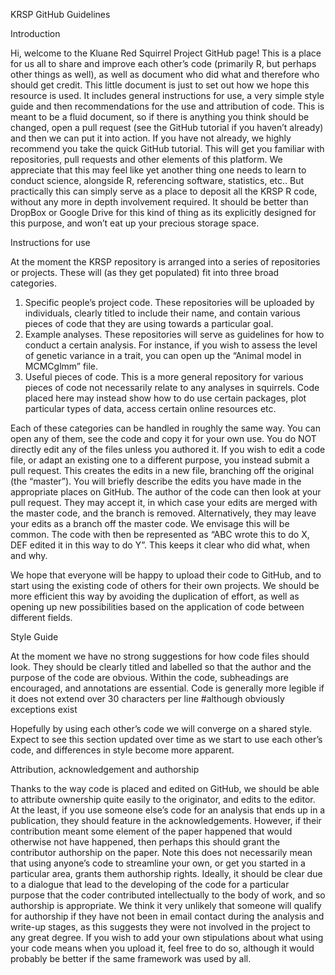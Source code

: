 KRSP GitHub Guidelines

Introduction

Hi, welcome to the Kluane Red Squirrel Project GitHub page! This is a place for us all to share and improve each other’s code (primarily R, but perhaps other things as well), as well as document who did what and therefore who should get credit.
This little document is just to set out how we hope this resource is used. It includes general instructions for use, a very simple style guide and then recommendations for the use and attribution of code. This is meant to be a fluid document, so if there is anything you think should be changed, open a pull request (see the GitHub tutorial if you haven’t already) and then we can put it into action.
If you have not already, we highly recommend you take the quick GitHub tutorial. This will get you familiar with repositories, pull requests and other elements of this platform. We appreciate that this may feel like yet another thing one needs to learn to conduct science, alongside R, referencing software, statistics, etc.. But practically this can simply serve as a place to deposit all the KRSP R code, without any more in depth involvement required. It should be better than DropBox or Google Drive for this kind of thing as its explicitly designed for this purpose, and won’t eat up your precious storage space.

Instructions for use

At the moment the KRSP repository is arranged into a series of repositories or projects. These will (as they get populated) fit into three broad categories.
1.	Specific people’s project code. These repositories will be uploaded by individuals, clearly titled to include their name, and contain various pieces of code that they are using towards a particular goal.
2.	Example analyses. These repositories will serve as guidelines for how to conduct a certain analysis. For instance, if you wish to assess the level of genetic variance in a trait, you can open up the “Animal model  in MCMCglmm” file. 
3.	Useful pieces of code. This is a more general repository for various pieces of code not necessarily relate to any analyses in squirrels. Code placed here may instead show how to do use certain packages, plot particular types of data, access certain online resources etc.

Each of these categories can be handled in roughly the same way. You can open any of them, see the code and copy it for your own use. You do NOT directly edit any of the files unless you authored it.
If you wish to edit a code file, or adapt an existing one to a different purpose, you instead submit a pull request. This creates the edits in a new file, branching off the original (the “master”). You will briefly describe the edits you have made in the appropriate places on GitHub. The author of the code can then look at your pull request. They may accept it, in which case your edits are merged with the master code, and the branch is removed. Alternatively, they may leave your edits as a branch off the master code. We envisage this will be common. The code with then be represented as “ABC wrote this to do X, DEF edited it in this way to do Y”. This keeps it clear who did what, when and why.

We hope that everyone will be happy to upload their code to GitHub, and to start using the existing code of others for their own projects. We should be more efficient this way by avoiding the duplication of effort, as well as opening up new possibilities based on the application of code between different fields.

Style Guide

At the moment we have no strong suggestions for how code files should look. 
They should be clearly titled and labelled so that the author and the purpose of the code are obvious. 
Within the code, subheadings are encouraged, and annotations are essential.
Code is generally more legible 
if it does not extend over 30
characters per line  #although obviously exceptions exist

Hopefully by using each other’s code we will converge on a shared style. Expect to see this section updated over time as we start to use each other’s code, and differences in style become more apparent.

Attribution, acknowledgement and authorship

Thanks to the way code is placed and edited on GitHub, we should be able to attribute ownership quite easily to the originator, and edits to the editor. 
At the least, if you use someone else’s code for an analysis that ends up in a publication, they should feature in the acknowledgements. However, if their contribution meant some element of the paper happened that would otherwise not have happened, then perhaps this should grant the contributor authorship on the paper.
Note this does not necessarily mean that using anyone’s code to streamline your own, or get you started in a particular area, grants them authorship rights. Ideally, it should be clear due to a dialogue that lead to the developing of the code for a particular purpose that the coder contributed intellectually to the body of work, and so authorship is appropriate. We think it very unlikely that someone will qualify for authorship if they have not been in email contact during the analysis and write-up stages, as this suggests they were not involved in the project to any great degree.
If you wish to add your own stipulations about what using your code means when you upload it, feel free to do so, although it would probably be better if the same framework was used by all.






